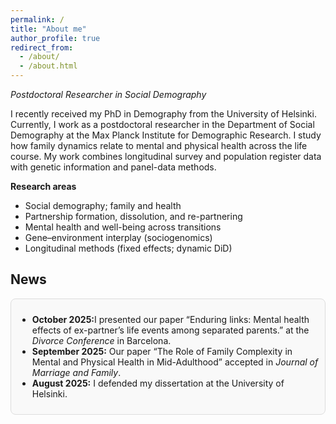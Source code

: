 ```yaml
---
permalink: /
title: "About me"
author_profile: true
redirect_from:
  - /about/
  - /about.html
---
```


_Postdoctoral Researcher in Social Demography_

I recently received my PhD in Demography from the University of Helsinki. Currently, I work as a postdoctoral researcher in the Department of Social Demography at the Max Planck Institute for Demographic Research. I study how family dynamics relate to mental and physical health across the life course. My work combines longitudinal survey and population register data with genetic information and panel-data methods.

**Research areas**
- Social demography; family and health
- Partnership formation, dissolution, and re-partnering
- Mental health and well-being across transitions
- Gene–environment interplay (sociogenomics)
- Longitudinal methods (fixed effects; dynamic DiD)


## News

<div style="max-height: 250px; overflow-y: scroll; border: 1px solid #ddd; padding: 10px; border-radius: 8px; background-color: #f9f9f9;">
<ul>
  <li><strong>October 2025:</strong>I presented our paper “Enduring links: Mental health effects of ex-partner’s life events among separated parents.” at the <em>Divorce Conference</em> in Barcelona.</li>
  <li><strong>September 2025:</strong> Our paper “The Role of Family Complexity in Mental and Physical Health in Mid-Adulthood” accepted in <em>Journal of Marriage and Family</em>.</li>
  <li><strong>August 2025:</strong> I defended my dissertation at the University of Helsinki.</li>
</ul>
</div>
